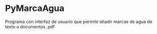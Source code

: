 # PyMarcaAgua
Programa con interfaz de usuario que permite añadir marcas de agua de texto a documentos .pdf
